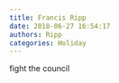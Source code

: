 ```yaml
---
title: Francis Ripp
date: 2018-06-27 16:54:17
authors: Ripp
categories: Holiday
---
```


 fight the council